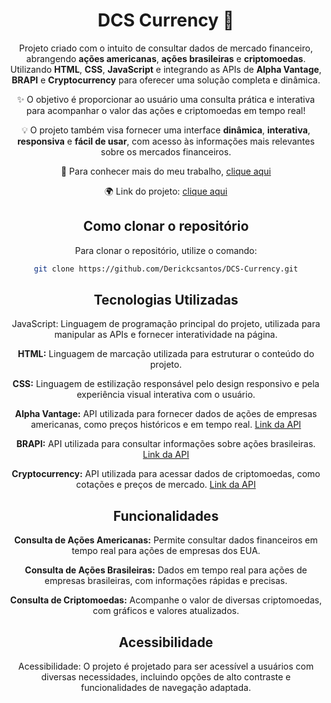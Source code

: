 <div align="center">

# DCS Currency 💱

Projeto criado com o intuito de consultar dados de mercado financeiro, abrangendo **ações americanas**, **ações brasileiras** e **criptomoedas**. Utilizando **HTML**, **CSS**, **JavaScript** e integrando as APIs de **Alpha Vantage**, **BRAPI** e **Cryptocurrency** para oferecer uma solução completa e dinâmica.

✨ O objetivo é proporcionar ao usuário uma consulta prática e interativa para acompanhar o valor das ações e criptomoedas em tempo real!

💡 O projeto também visa fornecer uma interface **dinâmica**, **interativa**, **responsiva** e **fácil de usar**, com acesso às informações mais relevantes sobre os mercados financeiros.

🔗 Para conhecer mais do meu trabalho, [clique aqui](https://www.linkedin.com/in/derick-campos-santos/)

🌍 Link do projeto: [clique aqui](https://dcscurrency.vercel.app/)

## Como clonar o repositório

Para clonar o repositório, utilize o comando:

```bash
git clone https://github.com/Derickcsantos/DCS-Currency.git
```
## Tecnologias Utilizadas
JavaScript: Linguagem de programação principal do projeto, utilizada para manipular as APIs e fornecer interatividade na página.

**HTML:** Linguagem de marcação utilizada para estruturar o conteúdo do projeto.

**CSS:** Linguagem de estilização responsável pelo design responsivo e pela experiência visual interativa com o usuário.

**Alpha Vantage:** API utilizada para fornecer dados de ações de empresas americanas, como preços históricos e em tempo real. [Link da API](https://www.alphavantage.co/)

**BRAPI:** API utilizada para consultar informações sobre ações brasileiras. [Link da API](https://brapi.com.br/)

**Cryptocurrency:** API utilizada para acessar dados de criptomoedas, como cotações e preços de mercado. [Link da API](https://www.coingecko.com/)

## Funcionalidades
**Consulta de Ações Americanas:** Permite consultar dados financeiros em tempo real para ações de empresas dos EUA.

**Consulta de Ações Brasileiras:** Dados em tempo real para ações de empresas brasileiras, com informações rápidas e precisas.

**Consulta de Criptomoedas:** Acompanhe o valor de diversas criptomoedas, com gráficos e valores atualizados.
## Acessibilidade
Acessibilidade: O projeto é projetado para ser acessível a usuários com diversas necessidades, incluindo opções de alto contraste e funcionalidades de navegação adaptada.
